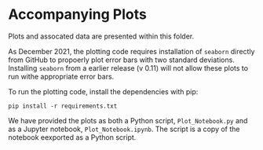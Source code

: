 # Accompanying Plots

Plots and assocated data are presented within this folder.

As December 2021, the plotting code requires installation of `seaborn` directly from GitHub to propoerly plot error bars with two standard deviations. Installing `seaborn` from a earlier release (v 0.11) will not allow these plots to run withe appropriate error bars. 

To run the plotting code, install the dependencies with pip:

```
pip install -r requirements.txt
```

We have provided the plots as both a Python script, `Plot_Notebook.py` and as a Jupyter notebook, `Plot_Notebook.ipynb`.  The script is a copy of the notebook eexported as a Python script.
